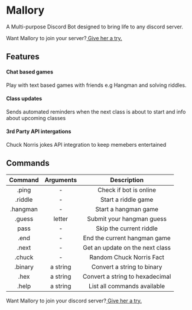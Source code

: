# Mallory
 A Multi-purpose Discord Bot designed to bring life to any discord server.

Want Mallory to join your  server?[ Give her a try.](https://discord.com/oauth2/authorize?client_id=765509143825874944&scope=bot)

## Features
#### Chat based games
Play with text based games with friends e.g Hangman and solving riddles. 

#### Class updates 
Sends automated reminders when the next class is about to start and info about upcoming classes

#### 3rd Party API intergations 
Chuck Norris jokes API integration to keep memebers entertained


## Commands
| Command   | Arguments    | Description  |
| :-------: |:------------:|:-------------:|
| .ping    | -      | Check if bot is online |
| .riddle    | -      | Start a riddle game |
| .hangman    | -      | Start a hangman game |
| .guess    | letter      | Submit your hangman guess |
| pass    | -      | Skip the current riddle |
| .end    | -      | End the current hangman game |
| .next    | -      | Get an update on the next class |
| .chuck    | -      | Random Chuck Norris Fact |
| .binary    | a string      | Convert a string to binary |
| .hex    | a string      | Convert a string to hexadecimal |
| .help    | a string      | List all commands available |


Want Mallory to join your discord server?[ Give her a try.](https://discord.com/oauth2/authorize?client_id=765509143825874944&scope=bot)